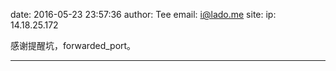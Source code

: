 date: 2016-05-23 23:57:36
author: Tee
email: i@lado.me
site: 
ip: 14.18.25.172

感谢提醒坑，forwarded_port。

- - - - - - - - - - - - - - - -


